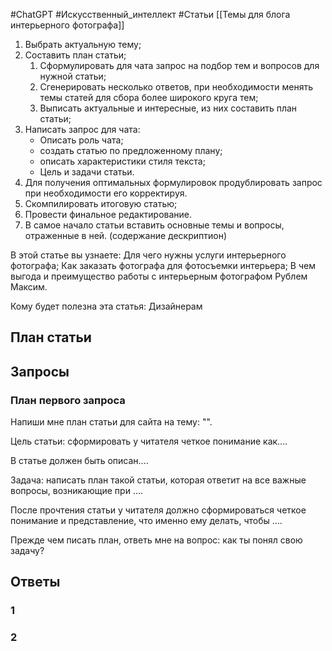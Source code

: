 #ChatGPT #Искусственный_интеллект #Статьи 
[[Темы для блога интерьерного фотографа]]

1. Выбрать актуальную тему;
2. Составить план статьи;
	1. Сформулировать для чата запрос на подбор тем и вопросов для нужной статьи;
	2. Сгенерировать несколько ответов, при необходимости менять темы статей для сбора более широкого круга тем;
	3. Выписать актуальные и интересные, из них составить план статьи;
3. Написать запрос для чата:
	- Описать роль чата;
	- создать статью по предложенному плану;
	- описать характеристики стиля текста;
	- Цель и задачи статьи.
4. Для получения оптимальных формулировок продублировать запрос при необходимости его корректируя.
5. Скомпилировать итоговую статью;
6. Провести финальное редактирование.
7. В самое начало статьи вставить основные темы и вопросы, отраженные в ней. (содержание дескриптион)



В этой статье вы узнаете:
Для чего нужны услуги интерьерного фотографа;
Как заказать фотографа для фотосъемки интерьера;
В чем выгода и преимущество работы с интерьерным фотографом Рублем Максим.

Кому будет полезна эта статья:
Дизайнерам 

## План статьи




## Запросы
### План первого запроса
Напиши мне план статьи для сайта на тему: "".

Цель статьи: сформировать у читателя четкое понимание как....

В статье должен быть описан....

Задача: написать план такой статьи, которая ответит на все важные вопросы, возникающие при ....

После прочтения статьи у читателя должно сформироваться четкое понимание и представление, что именно ему делать, чтобы ....

Прежде чем писать план, ответь мне на вопрос: как ты понял свою задачу?



## Ответы
### 1


### 2
